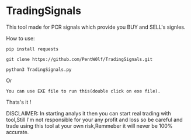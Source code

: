 # TradingSignals
This tool made for PCR signals which provide you BUY and SELL's signles.

How to use:

```pip install requests```

```git clone https://github.com/PentW0lf/TradingSignals.git```

```python3 TradingSignals.py```

Or

```You can use EXE file to run this(double click on exe file).```

Thats's it !

DISCLAIMER:
In starting analys it then you can start real trading with tool,Still I'm not responsible for your any profit and loss so be careful and trade using this tool at your own risk,Remmeber it will never be 100% accurate.
